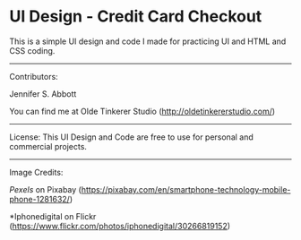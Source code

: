 UI Design - Credit Card Checkout
=======

This is a simple UI design and code I made for practicing UI and HTML and CSS coding.

---

Contributors:

Jennifer S. Abbott

You can find me at Olde Tinkerer Studio (http://oldetinkererstudio.com/)

---

License: This UI Design and Code are free to use for personal and commercial projects. 

---

Image Credits: 

*Pexels* on Pixabay (https://pixabay.com/en/smartphone-technology-mobile-phone-1281632/)

*Iphonedigital on Flickr (https://www.flickr.com/photos/iphonedigital/30266819152)